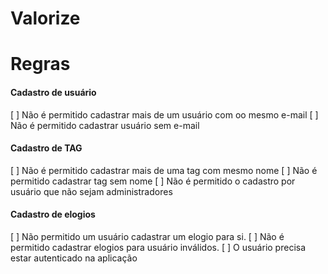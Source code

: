 # Valorize

# Regras
#### Cadastro de usuário
[ ] Não é permitido cadastrar mais de um usuário com oo mesmo e-mail
[ ] Não é permitido cadastrar usuário sem e-mail

#### Cadastro de TAG
[ ] Não é permitido cadastrar mais de uma tag com mesmo nome
[ ] Não é permitido cadastrar tag sem nome
[ ] Não é permitido o cadastro por usuário que não sejam administradores

#### Cadastro de elogios
[ ] Não permitido um usuário cadastrar um elogio para si.
[ ] Não é permitido cadastrar elogios para usuário inválidos.
[ ] O usuário precisa estar autenticado na aplicação